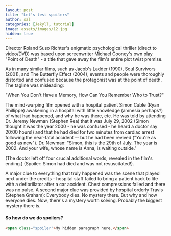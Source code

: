 ```yaml
---
layout: post
title: "Let's test spoilers"
author: sal
categories: [Jekyll, tutorial]
image: assets/images/12.jpg
hidden: true
---
```


Director Roland Suso Richter's enigmatic psychological thriller (direct to video/DVD) was based upon screenwriter Michael Cooney's own play "Point of Death" - a title that gave away the film's entire plot twist premise.

As in many similar films, such as Jacob's Ladder (1990), Soul Survivors (2001), and The Butterfly Effect (2004), events and people were thoroughly distorted and confused because the protagonist was at the point of death. The tagline was misleading:

"When You Don't Have a Memory, How Can You Remember Who to Trust?"

The mind-warping film opened with a hospital patient Simon Cable (Ryan Phillippe) awakening in a <span class="spoiler"> hospital with little knowledge (amnesia perhaps?) of what had happened, and why he was there, etc. He was told by attending Dr. Jeremy Newman (Stephen Rea) that it was July 29, 2002 (Simon thought it was the year 2000 - he was confused - he heard a doctor say 20:00 hours!) and that he had died for two minutes from cardiac arrest following the near-fatal accident -- but he had been revived ("You're as good as new").</span> Dr. Newman: "Simon, this is the 29th of July. The year is 2002. And your wife, whose name is Anna, is waiting outside."

(The doctor left off four crucial additional words, revealed in the film's ending.) (Spoiler: Simon had died and was not resuscitated!).

A major clue to everything that truly happened was the scene that played next under the credits - hospital staff failed to bring a patient back to life with a defibrillator after a car accident. Chest compressions failed and there was no pulse. A second major clue was provided by hospital orderly Travis (Stephen Graham): <span class="spoiler">Everybody dies. No mystery there. But why and how everyone dies. Now, there's a mystery worth solving. Probably the biggest mystery there is.</span>

#### So how do we do spoilers?

```html
<span class="spoiler">My hidden paragraph here.</span>
```
